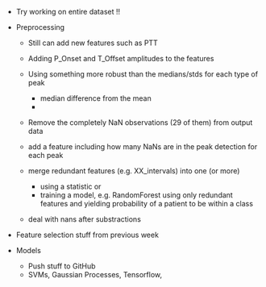 - Try working on entire dataset !!

- Preprocessing
    - Still can add new features such as PTT
    - Adding P_Onset and T_Offset amplitudes to the features
    - Using something more robust than the medians/stds for each type of peak
        - median difference from the mean
        - 
    - Remove the completely NaN observations (29 of them) from output data
    - add a feature including how many NaNs are in the peak detection for each peak
    - merge redundant features (e.g. XX_intervals) into one (or more)
        - using a statistic or
        - training a model, e.g. RandomForest using only redundant features and yielding probability of a patient to be
          within a class
          
    - deal with nans after substractions
    
    
- Feature selection stuff from previous week
  

- Models
    - Push stuff to GitHub
    - SVMs, Gaussian Processes, Tensorflow, 
